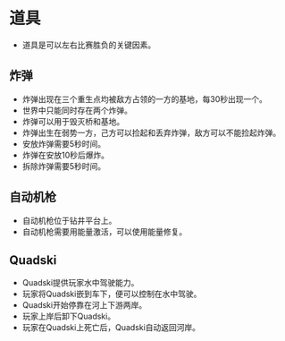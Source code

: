 # 道具
- 道具是可以左右比赛胜负的关键因素。

## 炸弹
- 炸弹出现在三个重生点均被敌方占领的一方的基地，每30秒出现一个。
- 世界中只能同时存在两个炸弹。
- 炸弹可以用于毁灭桥和基地。
- 炸弹出生在弱势一方，己方可以捡起和丢弃炸弹，敌方可以不能捡起炸弹。
- 安放炸弹需要5秒时间。
- 炸弹在安放10秒后爆炸。
- 拆除炸弹需要5秒时间。

## 自动机枪
- 自动机枪位于钻井平台上。
- 自动机枪需要用能量激活，可以使用能量修复。

## Quadski
- Quadski提供玩家水中驾驶能力。
- 玩家将Quadski嵌到车下，便可以控制在水中驾驶。
- Quadski开始停靠在河上下游两岸。
- 玩家上岸后卸下Quadski。
- 玩家在Quadski上死亡后，Quadski自动返回河岸。